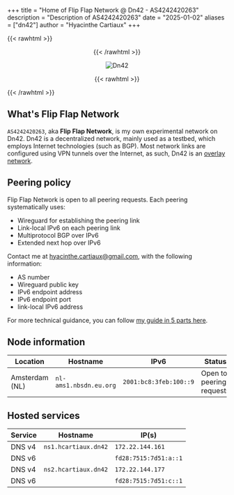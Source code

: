 +++
title = "Home of Flip Flap Network @ Dn42 - AS4242420263"
description = "Description of AS4242420263"
date = "2025-01-02"
aliases = ["dn42"]
author = "Hyacinthe Cartiaux"
+++

{{< rawhtml >}}
<div style="text-align: center;">
{{< /rawhtml >}}

![Dn42](dn42.png)

{{< rawhtml >}}
</div>
{{< /rawhtml >}}

## What's Flip Flap Network

`AS4242420263`, aka **Flip Flap Network**, is my own experimental network on Dn42.
Dn42 is a decentralized network, mainly used as a testbed, which employs Internet technologies (such as BGP).
Most network links are configured using VPN tunnels over the Internet, as such, Dn42 is an [overlay network](https://en.wikipedia.org/wiki/Overlay_network).

## Peering policy

Flip Flap Network is open to all peering requests.
Each peering systematically uses:

* Wireguard for establishing the peering link
* Link-local IPv6 on each peering link
* Multiprotocol BGP over IPv6
* Extended next hop over IPv6

Contact me at <hyacinthe.cartiaux@gmail.com>, with the following information:

* AS number
* Wireguard public key
* IPv6 endpoint address
* IPv6 endpoint port
* link-local IPv6 address

For more technical guidance, you can follow [my guide in 5 parts here](https://hcartiaux.github.io/tags/dn42/).

## Node information

| Location       | Hostname               | IPv6                   | Status                   |
|----------------|------------------------|------------------------|--------------------------|
| Amsterdam (NL) | `nl-ams1.nbsdn.eu.org` | `2001:bc8:3feb:100::9` | Open to peering requests |

## Hosted services

| Service | Hostname             | IP(s)                    |
|---------|----------------------|--------------------------|
| DNS v4  | `ns1.hcartiaux.dn42` | `172.22.144.161`         |
| DNS v6  |                      | `fd28:7515:7d51:a::1`    |
| DNS v4  | `ns2.hcartiaux.dn42` | `172.22.144.177`         |
| DNS v6  |                      | `fd28:7515:7d51:c::1`    |
